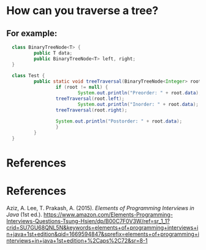 # How can you traverse a tree? 

## For example: 
```java 
  class BinaryTreeNode<T> {                                                     
          public T data;                                                        
          public BinaryTreeNode<T> left, right;                                 
  }                                                                             
  
  class Test {                                                                  
          public static void treeTraversal(BinaryTreeNode<Integer> root) { 
                  if (root != null) {                                           
                          System.out.println("Preorder: " + root.data);         
                  treeTraversal(root.left);                                     
                          System.out.println("Inorder: " + root.data);          
                  treeTraversal(root.right);                                    
       
                  System.out.println("Postorder: " + root.data);
                  }                                      
          }
  } 
``` 

# References 
# References 
Aziz, A. Lee, T. Prakash, A. (2015). *Elements of Programming Interviews in Java* (1st ed.). <https://www.amazon.com/Elements-Programming-Interviews-Questions-Tsung-Hsien/dp/B00C7F0V3W/ref=sr_1_1?crid=SU7GU68QNL5N&keywords=elements+of+programming+interviews+in+java+1st+edition&qid=1669594847&sprefix=elements+of+programming+interviews+in+java+1st+edition+%2Caps%2C72&sr=8-1> 
